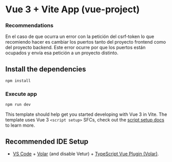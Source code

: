 # Vue 3 + Vite App (vue-project)

### Recommendations

En el caso de que ocurra un error con la petición del csrf-token lo que recomiendo hacer es cambiar los puertos tanto del proyecto frontend como del proyecto backend. Este error ocurre por que los puertos están ocupados y envía esa petición a un proyecto distinto.

## Install the dependencies
```bash
npm install
```

### Execute app
```bash
npm run dev
```

This template should help get you started developing with Vue 3 in Vite. The template uses Vue 3 `<script setup>` SFCs, check out the [script setup docs](https://v3.vuejs.org/api/sfc-script-setup.html#sfc-script-setup) to learn more.

## Recommended IDE Setup

- [VS Code](https://code.visualstudio.com/) + [Volar](https://marketplace.visualstudio.com/items?itemName=Vue.volar) (and disable Vetur) + [TypeScript Vue Plugin (Volar)](https://marketplace.visualstudio.com/items?itemName=Vue.vscode-typescript-vue-plugin).
